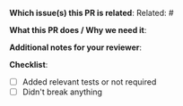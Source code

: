 **Which issue(s) this PR is related**:
Related: #

**What this PR does / Why we need it**:

**Additional notes for your reviewer**:

**Checklist**:
- [ ] Added relevant tests or not required
- [ ] Didn't break anything